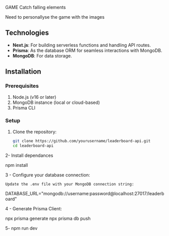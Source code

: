 GAME Catch falling elements

Need to personallyse the game with the images

## Technologies

- **Next.js**: For building serverless functions and handling API routes.
- **Prisma**: As the database ORM for seamless interactions with MongoDB.
- **MongoDB**: For data storage.

## Installation

### Prerequisites

1. Node.js (v16 or later)
2. MongoDB instance (local or cloud-based)
3. Prisma CLI

### Setup

1. Clone the repository:

   ```bash
   git clone https://github.com/yourusername/leaderboard-api.git
   cd leaderboard-api
   
2- Install dependances 

npm install

3 - Configure your database connection:

    Update the .env file with your MongoDB connection string:

DATABASE_URL="mongodb://username:password@localhost:27017/leaderboard"


4 - Generate Prisma Client:

npx prisma generate
npx prisma db push

5- npm run dev
